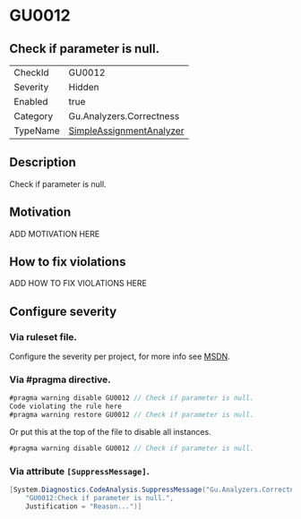 # GU0012
## Check if parameter is null.

<!-- start generated table -->
<table>
<tr>
  <td>CheckId</td>
  <td>GU0012</td>
</tr>
<tr>
  <td>Severity</td>
  <td>Hidden</td>
</tr>
<tr>
  <td>Enabled</td>
  <td>true</td>
</tr>
<tr>
  <td>Category</td>
  <td>Gu.Analyzers.Correctness</td>
</tr>
<tr>
  <td>TypeName</td>
  <td><a href="https://github.com/JohanLarsson/Gu.Analyzers/blob/master/Gu.Analyzers.Analyzers/NodeAnalyzers/SimpleAssignmentAnalyzer.cs">SimpleAssignmentAnalyzer</a></td>
</tr>
</table>
<!-- end generated table -->

## Description

Check if parameter is null.

## Motivation

ADD MOTIVATION HERE

## How to fix violations

ADD HOW TO FIX VIOLATIONS HERE

<!-- start generated config severity -->
## Configure severity

### Via ruleset file.

Configure the severity per project, for more info see [MSDN](https://msdn.microsoft.com/en-us/library/dd264949.aspx).

### Via #pragma directive.
```C#
#pragma warning disable GU0012 // Check if parameter is null.
Code violating the rule here
#pragma warning restore GU0012 // Check if parameter is null.
```

Or put this at the top of the file to disable all instances.
```C#
#pragma warning disable GU0012 // Check if parameter is null.
```

### Via attribute `[SuppressMessage]`.

```C#
[System.Diagnostics.CodeAnalysis.SuppressMessage("Gu.Analyzers.Correctness", 
    "GU0012:Check if parameter is null.", 
    Justification = "Reason...")]
```
<!-- end generated config severity -->